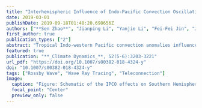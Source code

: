 ```yaml
---
title: "Interhemispheric Influence of Indo-Pacific Convection Oscillation on Southern Hemisphere Rainfall through Southward Propagation of Rossby Waves"
date: 2019-03-01
publishDate: 2019-09-18T01:48:20.698656Z
authors: ["**Sen Zhao**", "Jianping Li", "Yanjie Li", "Fei-Fei Jin", "Jiayu Zheng"]
first_author: true
publication_types: ["2"]
abstract: "Tropical Indo-western Pacific convection anomalies influence atmospheric circulation, impacting climate far beyond the tropics. Here we present observational and modelling evidence for an interhemispheric effect of the boreal summer (June–August) Indo-Pacific convection oscillation (IPCO), which is characterized by a zonal seesaw pattern between the north Indian Ocean (NIO) and the western North Pacific (WNP). It is found that the IPCO is significantly correlated with simultaneous rainfall over many parts of the Southern Hemisphere (SH), including western Australia and western Brazil. These interhemispheric connections in rainfall remain significant when then El Niño–Southern Oscillation, the Indian Ocean Dipole, and the SH Annular Mode related signals are excluded simultaneously, which may help to improve the SH seasonal predictions. The physical mechanism that underlies this interhemispheric connection is investigated using observations, Rossby wave diagnostics and a series of atmospheric model experiments. Results suggest that convective heating anomalies associated with the IPCO excite two distinct southward-propagating equivalent barotropic wave trains that propagate into the extratropics in the SH: the South Africa–mid-latitudes wave train excited by the heat sink over the NIO, and the Maritime Continent–subtropical Australia wave train excited by the heat source over the WNP. We further demonstrate that upper tropospheric northerlies over tropical Africa and the Indian Ocean are responsible for the southward propagation of stationary Rossby waves across the easterlies. These equivalent barotropic waves then modulate the moisture transport, baroclinicity, and mid-latitude storminess, and thus affect rainfall anomalies in the SH. The new wave train patterns provide novel insight into the teleconnection pathways of convective heating over the tropical Indian Ocean and western Pacific."
featured: true
publication: "**_Climate Dynamics_**, 52(5-6):3203-3221"
url_pdf: "https://doi.org/10.1007/s00382-018-4324-y"
doi: "10.1007/s00382-018-4324-y"
tags: ["Rossby Wave", "Wave Ray Tracing", "Teleconnection"]
image: 
  caption: "Figure: Schematic of the IPCO effects on Southern Hemisphere circulation and rainfall variability. "
  focal_point: "Center"
  preview_only: false
---
```


